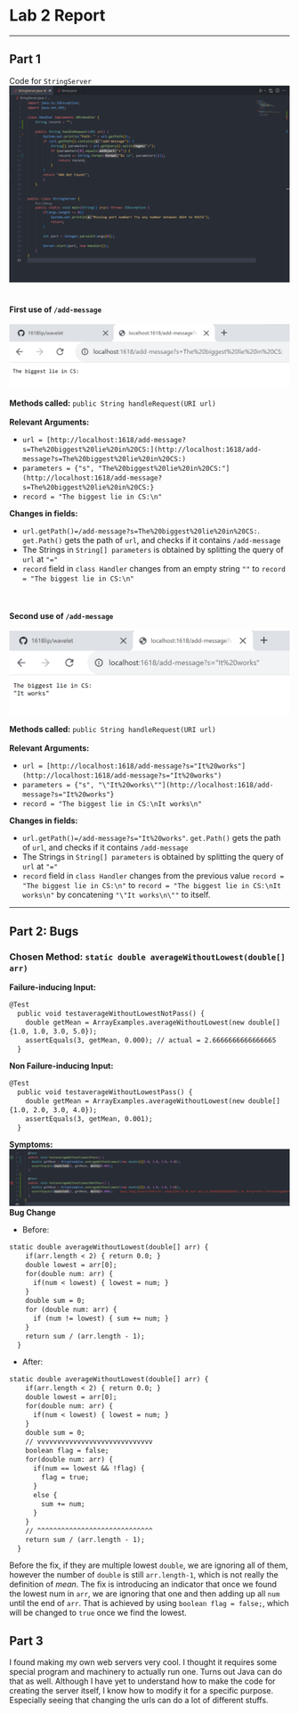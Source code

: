 # Lab 2 Report        
---

## Part 1

Code for  ```StringServer``` 
  ![Image](https://github.com/1618lip/cse15l-lab-reports/blob/main/LabReport2/LabRep2_Images/StringServer_Code.png?raw=true)
<br>
<br>

#### First use of  ```/add-message```
  ![Image](https://github.com/1618lip/cse15l-lab-reports/blob/main/LabReport2/LabRep2_Images/add-message1st.png?raw=true) 

**Methods called:** ```public String handleRequest(URI url)``` <br/>
<br>
**Relevant Arguments:** 
* ```url = [http://localhost:1618/add-message?s=The%20biggest%20lie%20in%20CS:](http://localhost:1618/add-message?s=The%20biggest%20lie%20in%20CS:)``` 
* ```parameters = {"s", "The%20biggest%20lie%20in%20CS:"](http://localhost:1618/add-message?s=The%20biggest%20lie%20in%20CS:}```
* ```record = "The biggest lie in CS:\n"```

 **Changes in fields:**
* ```url.getPath()=/add-message?s=The%20biggest%20lie%20in%20CS:```. ```get.Path()``` gets the path of ```url```, and checks if it contains ```/add-message```
* The Strings in ```String[] parameters``` is obtained by splitting the query of ```url``` at ```"="```
* ```record``` field in  ```class Handler``` changes from an empty string ```""``` to ```record = "The biggest lie in CS:\n"```

<br>

#### Second use of ```/add-message```
  ![Image](https://github.com/1618lip/cse15l-lab-reports/blob/main/LabReport2/LabRep2_Images/add-message2nd.png?raw=true)

**Methods called:** ```public String handleRequest(URI url)``` <br/>
<br>
**Relevant Arguments:** 
* ```url = [http://localhost:1618/add-message?s="It%20works"](http://localhost:1618/add-message?s="It%20works")``` 
* ```parameters = {"s", "\"It%20works\""](http://localhost:1618/add-message?s="It%20works"}```
* ```record = "The biggest lie in CS:\nIt works\n"```

 **Changes in fields:**
* ```url.getPath()=/add-message?s="It%20works"```. ```get.Path()``` gets the path of ```url```, and checks if it contains ```/add-message```
* The Strings in ```String[] parameters``` is obtained by splitting the query of ```url``` at ```"="```
* ```record``` field in  ```class Handler``` changes from the previous value ```record = "The biggest lie in CS:\n"``` to ```record = "The biggest lie in CS:\nIt works\n"``` by concatening ```"\"It works\n\""``` to itself. 

---

## Part 2: Bugs
### Chosen Method: ```static double averageWithoutLowest(double[] arr)```

**Failure-inducing Input:**
```
@Test
  public void testaverageWithoutLowestNotPass() {
    double getMean = ArrayExamples.averageWithoutLowest(new double[]{1.0, 1.0, 3.0, 5.0});
    assertEquals(3, getMean, 0.000); // actual = 2.6666666666666665
  }
```

**Non Failure-inducing Input:**
```
@Test
  public void testaverageWithoutLowestPass() {
    double getMean = ArrayExamples.averageWithoutLowest(new double[]{1.0, 2.0, 3.0, 4.0});
    assertEquals(3, getMean, 0.001);
  }
```


**Symptoms:**
![Image](https://github.com/1618lip/cse15l-lab-reports/blob/main/LabReport2/LabRep2_Images/JUnit%20Tests.png?raw=true)
<br>
**Bug Change**
* Before: 
```
static double averageWithoutLowest(double[] arr) {
    if(arr.length < 2) { return 0.0; }
    double lowest = arr[0];
    for(double num: arr) {
      if(num < lowest) { lowest = num; }
    }
    double sum = 0;
    for (double num: arr) {
      if (num != lowest) { sum += num; }
    }
    return sum / (arr.length - 1);
  }
```
* After: 
```
static double averageWithoutLowest(double[] arr) {
    if(arr.length < 2) { return 0.0; }
    double lowest = arr[0];
    for(double num: arr) {
      if(num < lowest) { lowest = num; }
    }
    double sum = 0;
    // vvvvvvvvvvvvvvvvvvvvvvvvvvvvv
    boolean flag = false;
    for(double num: arr) {
      if(num == lowest && !flag) {
        flag = true;
      }
      else {
        sum += num;
      }
    }
    // ^^^^^^^^^^^^^^^^^^^^^^^^^^^^^
    return sum / (arr.length - 1);
  }
```
Before the fix, if they are multiple lowest ```double```, we are ignoring all of them, however the number of ```double``` is still ```arr.length-1```, which is not really the definition of *mean*. The fix is introducing an indicator that once we found the lowest num in ```arr```, we are ignoring that one and then adding up all ```num``` until the end of ```arr```. That is achieved by using ```boolean flag = false;```, which will be changed to ```true``` once we find the lowest.  

## Part 3
I found making my own web servers very cool. I thought it requires some special program and machinery to actually run one. Turns out Java can do that as well. Although I have yet to understand how to make the code for creating the server itself, I know how to modify it for a specific purpose. Especially seeing that changing the urls can do a lot of different stuffs. 
